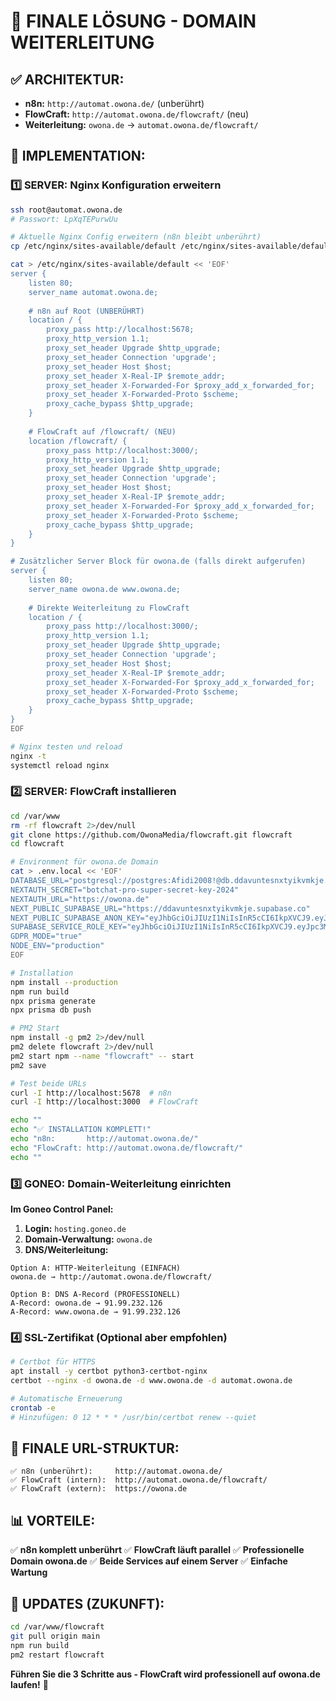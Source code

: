 # 🎯 FINALE LÖSUNG - DOMAIN WEITERLEITUNG

## ✅ ARCHITEKTUR:
- **n8n:** `http://automat.owona.de/` (unberührt)
- **FlowCraft:** `http://automat.owona.de/flowcraft/` (neu)
- **Weiterleitung:** `owona.de` → `automat.owona.de/flowcraft/`

## 🚀 IMPLEMENTATION:

### **1️⃣ SERVER: Nginx Konfiguration erweitern**

```bash
ssh root@automat.owona.de
# Passwort: LpXqTEPurwUu

# Aktuelle Nginx Config erweitern (n8n bleibt unberührt)
cp /etc/nginx/sites-available/default /etc/nginx/sites-available/default.backup

cat > /etc/nginx/sites-available/default << 'EOF'
server {
    listen 80;
    server_name automat.owona.de;
    
    # n8n auf Root (UNBERÜHRT)
    location / {
        proxy_pass http://localhost:5678;
        proxy_http_version 1.1;
        proxy_set_header Upgrade $http_upgrade;
        proxy_set_header Connection 'upgrade';
        proxy_set_header Host $host;
        proxy_set_header X-Real-IP $remote_addr;
        proxy_set_header X-Forwarded-For $proxy_add_x_forwarded_for;
        proxy_set_header X-Forwarded-Proto $scheme;
        proxy_cache_bypass $http_upgrade;
    }
    
    # FlowCraft auf /flowcraft/ (NEU)
    location /flowcraft/ {
        proxy_pass http://localhost:3000/;
        proxy_http_version 1.1;
        proxy_set_header Upgrade $http_upgrade;
        proxy_set_header Connection 'upgrade';
        proxy_set_header Host $host;
        proxy_set_header X-Real-IP $remote_addr;
        proxy_set_header X-Forwarded-For $proxy_add_x_forwarded_for;
        proxy_set_header X-Forwarded-Proto $scheme;
        proxy_cache_bypass $http_upgrade;
    }
}

# Zusätzlicher Server Block für owona.de (falls direkt aufgerufen)
server {
    listen 80;
    server_name owona.de www.owona.de;
    
    # Direkte Weiterleitung zu FlowCraft
    location / {
        proxy_pass http://localhost:3000/;
        proxy_http_version 1.1;
        proxy_set_header Upgrade $http_upgrade;
        proxy_set_header Connection 'upgrade';
        proxy_set_header Host $host;
        proxy_set_header X-Real-IP $remote_addr;
        proxy_set_header X-Forwarded-For $proxy_add_x_forwarded_for;
        proxy_set_header X-Forwarded-Proto $scheme;
        proxy_cache_bypass $http_upgrade;
    }
}
EOF

# Nginx testen und reload
nginx -t
systemctl reload nginx
```

### **2️⃣ SERVER: FlowCraft installieren**

```bash
cd /var/www
rm -rf flowcraft 2>/dev/null
git clone https://github.com/OwonaMedia/flowcraft.git flowcraft
cd flowcraft

# Environment für owona.de Domain
cat > .env.local << 'EOF'
DATABASE_URL="postgresql://postgres:Afidi2008!@db.ddavuntesnxtyikvmkje.supabase.co:5432/postgres"
NEXTAUTH_SECRET="botchat-pro-super-secret-key-2024"
NEXTAUTH_URL="https://owona.de"
NEXT_PUBLIC_SUPABASE_URL="https://ddavuntesnxtyikvmkje.supabase.co"
NEXT_PUBLIC_SUPABASE_ANON_KEY="eyJhbGciOiJIUzI1NiIsInR5cCI6IkpXVCJ9.eyJpc3MiOiJzdXBhYmFzZSIsInJlZiI6ImRkYXZ1bnRlc254dHlpa3Zta2plIiwicm9sZSI6ImFub24iLCJpYXQiOjE3NTY1NzgyODgsImV4cCI6MjA3MjE1NDI4OH0.BIY4-aQZOsodKF2Nbpg0byKLDolemR96SjoVEe3GMcs"
SUPABASE_SERVICE_ROLE_KEY="eyJhbGciOiJIUzI1NiIsInR5cCI6IkpXVCJ9.eyJpc3MiOiJzdXBhYmFzZSIsInJlZiI6ImRkYXZ1bnRlc254dHlpa3Zta2plIiwicm9sZSI6InNlcnZpY2Vfcm9sZSIsImlhdCI6MTc1NjU3ODI4OCwiZXhwIjoyMDcyMTU0Mjg4fQ.HfBZzrvOSAbk5Nve6MZSjYkLnQ2h8un3NPiok0z8YXA"
GDPR_MODE="true"
NODE_ENV="production"
EOF

# Installation
npm install --production
npm run build
npx prisma generate
npx prisma db push

# PM2 Start
npm install -g pm2 2>/dev/null
pm2 delete flowcraft 2>/dev/null
pm2 start npm --name "flowcraft" -- start
pm2 save

# Test beide URLs
curl -I http://localhost:5678  # n8n
curl -I http://localhost:3000  # FlowCraft

echo ""
echo "✅ INSTALLATION KOMPLETT!"
echo "n8n:       http://automat.owona.de/"
echo "FlowCraft: http://automat.owona.de/flowcraft/"
echo ""
```

### **3️⃣ GONEO: Domain-Weiterleitung einrichten**

**Im Goneo Control Panel:**

1. **Login:** `hosting.goneo.de`
2. **Domain-Verwaltung:** `owona.de`
3. **DNS/Weiterleitung:** 

```
Option A: HTTP-Weiterleitung (EINFACH)
owona.de → http://automat.owona.de/flowcraft/

Option B: DNS A-Record (PROFESSIONELL)
A-Record: owona.de → 91.99.232.126
A-Record: www.owona.de → 91.99.232.126
```

### **4️⃣ SSL-Zertifikat (Optional aber empfohlen)**

```bash
# Certbot für HTTPS
apt install -y certbot python3-certbot-nginx
certbot --nginx -d owona.de -d www.owona.de -d automat.owona.de

# Automatische Erneuerung
crontab -e
# Hinzufügen: 0 12 * * * /usr/bin/certbot renew --quiet
```

## 🎯 **FINALE URL-STRUKTUR:**

```
✅ n8n (unberührt):     http://automat.owona.de/
✅ FlowCraft (intern):  http://automat.owona.de/flowcraft/
✅ FlowCraft (extern):  https://owona.de
```

## 📊 **VORTEILE:**

✅ **n8n komplett unberührt**
✅ **FlowCraft läuft parallel**
✅ **Professionelle Domain owona.de**
✅ **Beide Services auf einem Server**
✅ **Einfache Wartung**

## 🔄 **UPDATES (ZUKUNFT):**

```bash
cd /var/www/flowcraft
git pull origin main
npm run build
pm2 restart flowcraft
```

**Führen Sie die 3 Schritte aus - FlowCraft wird professionell auf owona.de laufen!** 🚀


